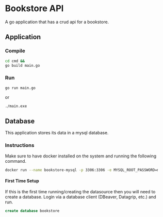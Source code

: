 # Bookstore API
A go application that has a crud api for a bookstore.

## Application
### Compile
```bash
cd cmd &&
go build main.go
```
### Run
```bash
go run main.go
```
or
```bash
./main.exe
```

## Database
This application stores its data in a mysql database.

### Instructions
Make sure to have docker installed on the system and running the following command.
```bash
docker run --name bookstore-mysql -p 3306:3306 -e MYSQL_ROOT_PASSWORD=my-secret-pw -d mysql
```

#### First Time Setup
If this is the first time running/creating the datasource then you will need to create a database.
Login via a database client (DBeaver, Datagrip, etc.) and run.
```sql
create database bookstore
```